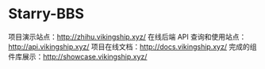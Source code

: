 # Starry-BBS

项目演示站点：http://zhihu.vikingship.xyz/
在线后端 API 查询和使用站点：http://api.vikingship.xyz/
项目在线文档：http://docs.vikingship.xyz/
完成的组件库展示：http://showcase.vikingship.xyz/
